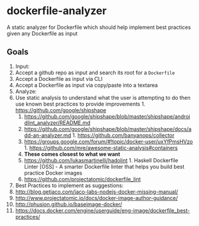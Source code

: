 # dockerfile-analyzer
A static analyzer for Dockerfile which should help implement best practices given any Dockerfile as input

## Goals

1. Input:
  1. Accept a github repo as input and search its root for a `Dockerfile`
  1. Accept a Dockerfile as input via CLI
  1. Accept a Dockerfile as input via copy/paste into a textarea
1. Analyze:
  1. Use static analysis to understand what the user is attempting to do then use known best practices to provide improvements
    1. https://github.com/google/shipshape
      1. https://github.com/google/shipshape/blob/master/shipshape/androidlint_analyzer/README.md
      1. https://github.com/google/shipshape/blob/master/shipshape/docs/add-an-analyzer.md
    1. https://github.com/banyanops/collector
      1. https://groups.google.com/forum/#!topic/docker-user/uxYfPmsHVzo
    1. https://github.com/mre/awesome-static-analysis#containers
      1. **These comes closest to what we want**
        1. https://github.com/lukasmartinelli/hadolint
          1. Haskell Dockerfile Linter [OSS] - A smarter Dockerfile linter that helps you build best practice Docker images
        1. https://github.com/projectatomic/dockerfile_lint
1. Best Practices to implement as suggestions:
  1. http://blog.getjaco.com/jaco-labs-nodejs-docker-missing-manual/
  2. http://www.projectatomic.io/docs/docker-image-author-guidance/
  3. http://phusion.github.io/baseimage-docker/
  4. https://docs.docker.com/engine/userguide/eng-image/dockerfile_best-practices/

